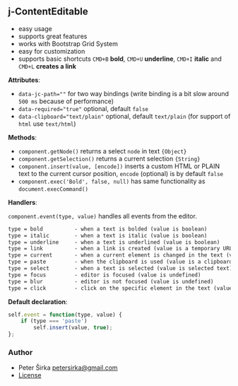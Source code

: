 ## j-ContentEditable

- easy usage
- supports great features
- works with Bootstrap Grid System
- easy for customization
- supports basic shortcuts `CMD+B` __bold__, `CMD+U` __underline__, `CMD+I` __italic__ and `CMD+L` __creates a link__

__Attributes__:
- `data-jc-path=""` for two way bindings (write binding is a bit slow around `500 ms` because of performance)
- `data-required="true"` optional, default `false`
- `data-clipboard="text/plain"` optional, default `text/plain` (for support of `html` use `text/html`)

__Methods__:
- `component.getNode()` returns a select `node` in text `{Object}`
- `component.getSelection()` returns a current selection `{String}`
- `component.insert(value, [encode])` inserts a custom HTML or PLAIN text to the current cursor position, `encode` (optional) is by default `false`
- `component.exec('Bold', false, null)` has same functionality as `document.execCommand()`

__Handlers__:

`component.event(type, value)` handles all events from the editor.

```html
type = bold          - when a text is bolded (value is boolean)
type = italic        - when a text is italic (value is boolean)
type = underline     - when a text is underlined (value is boolean)
type = link          - when a link is created (value is a temporary URL)
type = current       - when a current element is changed in the text (value is NODE)
type = paste         - when the clipboard is used (value is a clipboard value)
type = select        - when a text is selected (value is selected text)
type = focus         - editor is focused (value is undefined)
type = blur          - editor is not focused (value is undefined)
type = click         - click on the specific element in the text (value is NODE)
```

__Default declaration__:

```javascript
self.event = function(type, value) {
    if (type === 'paste')
        self.insert(value, true);
};
```

### Author

- Peter Širka <petersirka@gmail.com>
- [License](https://www.totaljs.com/license/)